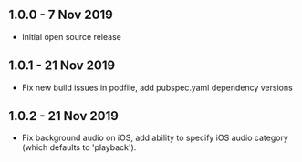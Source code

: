 ## 1.0.0 - 7 Nov 2019

  * Initial open source release

## 1.0.1 - 21 Nov 2019

  * Fix new build issues in podfile, add pubspec.yaml dependency versions

## 1.0.2 - 21 Nov 2019

  * Fix background audio on iOS, add ability to specify iOS audio category (which defaults to 'playback').
